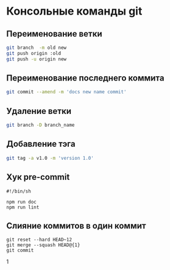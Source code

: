 # Консольные команды git
## Переименование ветки
```bash
git branch  -m old new
git push origin :old
git push -u origin new
```
## Переименование последнего коммита 
```bash
git commit --amend -m 'docs new name commit'
```

## Удаление ветки
```bash
git branch -D branch_name
```

## Добавление тэга
 ```bash
 git tag -a v1.0 -m 'version 1.0'
 ```
 
## Хук pre-commit
```
#!/bin/sh

npm run doc
npm run lint

``` 

## Слияние коммитов в один коммит
```
git reset --hard HEAD~12
git merge --squash HEAD@{1}
git commit
```
1
